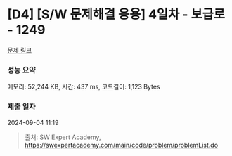 # [D4] [S/W 문제해결 응용] 4일차 - 보급로 - 1249 

[문제 링크](https://swexpertacademy.com/main/code/problem/problemDetail.do?contestProbId=AV15QRX6APsCFAYD) 

### 성능 요약

메모리: 52,244 KB, 시간: 437 ms, 코드길이: 1,123 Bytes

### 제출 일자

2024-09-04 11:19



> 출처: SW Expert Academy, https://swexpertacademy.com/main/code/problem/problemList.do